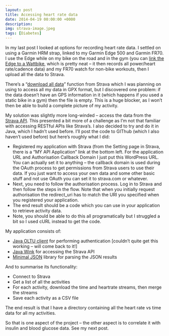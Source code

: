 ```yaml
---
layout: post
title: Accessing heart rate data
date: 2014-04-19 00:00:00 +0000
description: 
img: strava-image.jpeg
tags: [Diabetes]
---
```

In my last post I looked at options for recording heart rate data. I settled on using a Garmin HRM strap, linked to my Garmin Edge 500 and Garmin FR70. I use the Edge while on my bike on the road and in the gym (you can [link the Edge to a Wattbike](http://wattbike.com/uk/wattbike/2013_performance_computer/ant_connectivity/linking_your_garmin), which is pretty neat – it then records all power/heart rate/cadence data) and my FR70 watch for non-bike workouts, then I upload all the data to Strava.

There’s a “[download all data](http://engineering.strava.com/bulk-activity-export/)” function from Strava which I was planning on using to access all my data in GPX format, but I discovered one problem: if the data doesn’t have an GPS information in it (which happens if you used a static bike in a gym) then the file is empty. This is a huge blocker, as I won’t then be able to build a complete picture of my activity.

My solution was slightly more long-winded – access the data from the [Strava API](http://strava.github.io/api/). This presented a bit more of a challenge as I’m not that familiar with accessing RESTful APIs like Strava’s. I also decided to try and do it in Java, which I hadn’t used before. I’ll post the code to GIThub (which I also haven’t used before) but here’s roughly what I did:

* Registered my application with Strava (from the Setting page in Strava, there is a “MY API Application” link at the bottom left. For the application URL and Authorisation Callback Domain I just put this WordPress URL. You can actually set it to anything – the callback domain is used during the OAuth process to get permissions from Strava users to use their data. If you just want to access your own data and some other basic stuff and not use OAuth you can set it to strava.com or whatever.
* Next, you need to follow the authorisation process. Log in to Strava and then follow the steps in the flow. Note that when you initially request authorisation the redirect_uri has to match the URI you specified when you registered your application.
* The end result should be a code which you can use in your application to retrieve activity data.
* Note, you should be able to do this all programatically but I struggled a bit so I used cURL instead to get the code.

My application consists of:

* [Java OLTU client](https://cwiki.apache.org/confluence/display/OLTU/Index) for performing authentication [couldn’t quite get this working – will come back to it!]
* [Java Wink](http://wink.apache.org/index.html) for accessing the Strava API
* [Minimal JSON](http://eclipsesource.com/blogs/2013/04/18/minimal-json-parser-for-java/) library for parsing the JSON results

And to summarise its functionality:

* Connect to Strava
* Get a list of all the activities
* For each activity, download the time and heartrate streams, then merge the streams
* Save each activity as a CSV file

The end result is that I have a directory containing all the heart rate vs time data for all my activities.

So that is one aspect of the project – the other aspect is to correlate it with insulin and blood glucose data. See my next post.